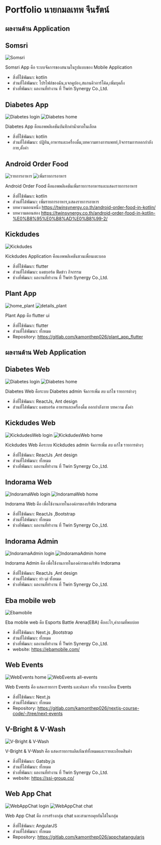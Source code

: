 # Portfolio นายกมลเทพ จีนรัตน์

## ผลงานด้าน Application

## Somsri
![Somsri](Somsri/01.png)

Somsri App คือ ระบบจัดการของสนามในรูปแบบของ Mobile Application 
 - สิ่งที่ใช้พัฒนา: kotlin
 - ส่วนที่ได้พัฒนา: โปรไฟล์ของฉัน,แจกคูปอง,สแกนคิวอาร์โค้ด,เพิ่มบุคกิ้ง
 - ช่วงที่พัฒนา: ผลงานที่ทำงาน ที่ Twin Synergy Co.,Ltd.
  
## Diabetes App
![Diabetes login](DiabetesApp/1.png)
![Diabetes home](DiabetesApp/2.png)

Diabetes App คือแอพพลิเคชันบันทึกค่าน้ำตาลในเลือด
 - สิ่งที่ใช้พัฒนา: kotlin
 - ส่วนที่ได้พัฒนา: ปฎิทิน,อาหารและเครื่องดื่ม,บทความทางการแพทย์,กิจกรรมการออกกำลังกาย,ตั้งค่า

## Android Order Food
![รายการอาหาร](AndroidOrderFood/1.png)
![เพิ่มรายการอาหาร](AndroidOrderFood/2.png)

Android Order Food คือแอพพลิเคชันเพิ่มรายการอาหารและแสดงรายการอาหาร
 - สิ่งที่ใช้พัฒนา: kotlin
 - ส่วนที่ได้พัฒนา: เพิ่มรายการอาหาร,แสดงรายการอาหาร
 - บทความตอนหนึ่ง https://twinsynergy.co.th/android-order-food-in-kotlin/
 - บทความตอนสอง https://twinsynergy.co.th/android-order-food-in-kotlin-%E0%B8%95%E0%B8%AD%E0%B8%99-2/
  
## Kickdudes
![Kickdudes](Kickdudes/01.jpg)

Kickdudes Application คือแอพพลิเคชันชวนเพื่อนเตะบอล
 - สิ่งที่ใช้พัฒนา: flutter
 - ส่วนที่ได้พัฒนา: แดชบอร์ด ฟีดข่าว กิจกรรม
 - ช่วงที่พัฒนา: ผลงานที่ทำงาน ที่ Twin Synergy Co.,Ltd.

## Plant App
![home_plant](PlantApp/home_plant.png)
![details_plant](PlantApp/details_plant.png)

Plant App คือ flutter ui 
 - สิ่งที่ใช้พัฒนา: flutter
 - ส่วนที่ได้พัฒนา: ทั้งหมด
 - Repository: https://gitlab.com/kamonthep026/plant_app_flutter
  
## ผลงานด้าน Web Application

## Diabetes Web
![Diabetes login](DiabetesWeb/1.png)
![Diabetes home](DiabetesWeb/2.png)

Diabetes Web คือระบบ Diabetes admin จัดการเพิ่ม ลบ แก้ไข รายการต่างๆ
 - สิ่งที่ใช้พัฒนา: ReactJs, Ant design
 - ส่วนที่ได้พัฒนา: แดชบอร์ด อาหารและเครื่องดื่ม ออกกำลังกาย บทความ ตั้งค่า

## Kickdudes Web
![KickdudesWeb login](KickdudesWeb/1.png)
![KickdudesWeb home](KickdudesWeb/2.png)

Kickdudes Web คือระบบ Kickdudes admin จัดการเพิ่ม ลบ แก้ไข รายการต่างๆ
 - สิ่งที่ใช้พัฒนา: ReactJs ,Ant design
 - ส่วนที่ได้พัฒนา: ทั้งหมด
 - ช่วงที่พัฒนา: ผลงานที่ทำงาน ที่ Twin Synergy Co.,Ltd.

## Indorama Web
![IndoramaWeb login](IndoramaWeb/1.Login.jpg)
![IndoramaWeb home](IndoramaWeb/2.Home.jpg)

Indorama Web คือ เพื่อใช้งานภายในองค์กรของบริษัท Indorama
 - สิ่งที่ใช้พัฒนา: ReactJs ,Bootstrap
 - ส่วนที่ได้พัฒนา: ทั้งหมด
 - ช่วงที่พัฒนา: ผลงานที่ทำงาน ที่ Twin Synergy Co.,Ltd.

## Indorama Admin
![IndoramaAdmin login](IndoramaAdmin/1.jpg)
![IndoramaAdmin home](IndoramaAdmin/2.jpg)

Indorama Admin คือ เพื่อใช้งานภายในองค์กรของบริษัท Indorama
 - สิ่งที่ใช้พัฒนา: ReactJs ,Ant design
 - ส่วนที่ได้พัฒนา: ทำ ui ทั้งหมด
 - ช่วงที่พัฒนา: ผลงานที่ทำงาน ที่ Twin Synergy Co.,Ltd.
  
## Eba mobile web
![Ebamobile](Ebamobile/1.jpeg)

Eba mobile web คือ Esports Battle Arena(EBA) คืออะไร,คำถามที่พบบ่อย
 - สิ่งที่ใช้พัฒนา: Next.js ,Bootstrap
 - ส่วนที่ได้พัฒนา: ทั้งหมด
 - ช่วงที่พัฒนา: ผลงานที่ทำงาน ที่ Twin Synergy Co.,Ltd.
 - website: https://ebamobile.com/

## Web Events
![WebEvents home](WebEvents/home.jpeg)
![WebEvents all-events](WebEvents/all-events.jpeg)

Web Events คือ แสดงรายการ Events และค้นหา หรือ รายละเอียด Events
 - สิ่งที่ใช้พัฒนา: Next.js 
 - ส่วนที่ได้พัฒนา: ทั้งหมด
 - Repository: https://gitlab.com/kamonthep026/nextjs-course-code/-/tree/next-events

## V-Bright & V-Wash
![V-Bright & V-Wash](V-Bright&V-Wash/1.jpeg)

V-Bright & V-Wash คือ แสดงรายการผลิตภัณฑ์ทั้งหมดและรายละเอียดสินค้า
 - สิ่งที่ใช้พัฒนา: Gatsby.js
 - ส่วนที่ได้พัฒนา: ทั้งหมด
 - ช่วงที่พัฒนา: ผลงานที่ทำงาน ที่ Twin Synergy Co.,Ltd.
 - website: https://ssi-group.co/

## Web App Chat
![WebAppChat login](WebAppChat/login.jpeg)
![WebAppChat chat](WebAppChat/chat.jpeg)

Web App Chat คือ การสร้างกลุ่ม chat และสามารถคุยกันได้ในกลุ่ม
 - สิ่งที่ใช้พัฒนา: AngularJS
 - ส่วนที่ได้พัฒนา: ทั้งหมด
 - Repository: https://gitlab.com/kamonthep026/appchatangularjs